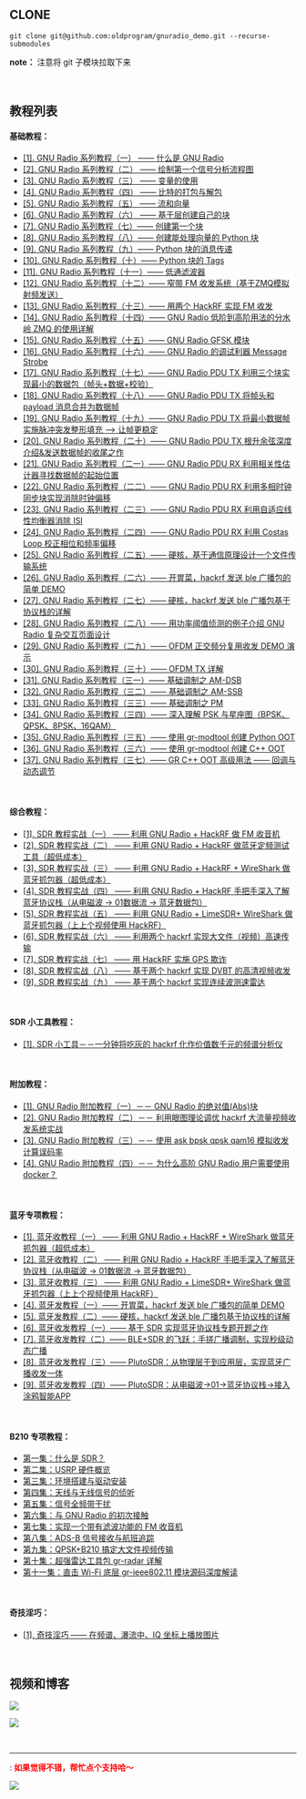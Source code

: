 ## CLONE

```shell
git clone git@github.com:oldprogram/gnuradio_demo.git --recurse-submodules
```

**note：** 注意将 git 子模块拉取下来

</br>

## 教程列表

#### 基础教程：

- [[1]. GNU Radio 系列教程（一） —— 什么是 GNU Radio][JC1]
- [[2]. GNU Radio 系列教程（二） —— 绘制第一个信号分析流程图][JC2]
- [[3]. GNU Radio 系列教程（三） —— 变量的使用][JC3] 
- [[4]. GNU Radio 系列教程（四） —— 比特的打包与解包][JC4]
- [[5]. GNU Radio 系列教程（五） —— 流和向量][JC5]
- [[6]. GNU Radio 系列教程（六） —— 基于层创建自己的块][JC6]
- [[7]. GNU Radio 系列教程（七）—— 创建第一个块][JC7]
- [[8]. GNU Radio 系列教程（八）—— 创建能处理向量的 Python 块][JC8]
- [[9]. GNU Radio 系列教程（九）—— Python 块的消息传递][JC9]
- [[10]. GNU Radio 系列教程（十）—— Python 块的 Tags][JC10]
- [[11]. GNU Radio 系列教程（十一）—— 低通滤波器][JC11]
- [[12]. GNU Radio 系列教程（十二）—— 窄带 FM 收发系统（基于ZMQ模拟射频发送）][JC12]
- [[13]. GNU Radio 系列教程（十三）—— 用两个 HackRF 实现 FM 收发][JC13]
- [[14]. GNU Radio 系列教程（十四）—— GNU Radio 低阶到高阶用法的分水岭 ZMQ 的使用详解][JC14]	
- [[15]. GNU Radio 系列教程（十五）—— GNU Radio GFSK 模块][JC15]
- [[16]. GNU Radio 系列教程（十六）—— GNU Radio 的调试利器 Message Strobe][JC16]
- [[17]. GNU Radio 系列教程（十七）—— GNU Radio PDU TX 利用三个块实现最小的数据包（帧头+数据+校验）][JC17]
- [[18]. GNU Radio 系列教程（十八）—— GNU Radio PDU TX 将帧头和 payload 消息合并为数据帧][JC18]    
- [[19]. GNU Radio 系列教程（十九）—— GNU Radio PDU TX 将最小数据帧实施脉冲突发整形填充 --> 让帧更稳定][JC19]    
- [[20]. GNU Radio 系列教程（二十）—— GNU Radio PDU TX 根升余弦深度介绍&发送数据帧的收尾之作][JC20]    
- [[21]. GNU Radio 系列教程（二一）—— GNU Radio PDU RX 利用相关性估计器寻找数据帧的起始位置][JC21]    
- [[22]. GNU Radio 系列教程（二二）—— GNU Radio PDU RX 利用多相时钟同步块实现消除时钟偏移][JC22]    
- [[23]. GNU Radio 系列教程（二三）—— GNU Radio PDU RX 利用自适应线性均衡器消除 ISI][JC23]    
- [[24]. GNU Radio 系列教程（二四）—— GNU Radio PDU RX 利用 Costas Loop 校正相位和频率偏移][JC24]    
- [[25]. GNU Radio 系列教程（二五）—— 硬核，基于通信原理设计一个文件传输系统][JC25]    
- [[26]. GNU Radio 系列教程（二六）—— 开胃菜，hackrf 发送 ble 广播包的简单 DEMO][JC26]    
- [[27]. GNU Radio 系列教程（二七）—— 硬核，hackrf 发送 ble 广播包基于协议栈的详解][JC27]    
- [[28]. GNU Radio 系列教程（二八）—— 用功率阈值侦测的例子介绍 GNU Radio 复杂交互页面设计][JC28]    
- [[29]. GNU Radio 系列教程（二九）—— OFDM 正交频分复用收发 DEMO 演示][JC29]    
- [[30]. GNU Radio 系列教程（三十）—— OFDM TX 详解][JC30]    
- [[31]. GNU Radio 系列教程（三一）—— 基础调制之 AM-DSB][JC31]    
- [[32]. GNU Radio 系列教程（三二）—— 基础调制之 AM-SSB][JC32]    
- [[33]. GNU Radio 系列教程（三三）—— 基础调制之 PM][JC33]    
- [[34]. GNU Radio 系列教程（三四）—— 深入理解 PSK 与星座图（BPSK、QPSK、8PSK、16QAM）][JC34]    
- [[35]. GNU Radio 系列教程（三五）—— 使用 gr-modtool 创建 Python OOT][JC35]    
- [[36]. GNU Radio 系列教程（三六）—— 使用 gr-modtool 创建 C++ OOT][JC36]    
- [[37]. GNU Radio 系列教程（三七）—— GR C++ OOT 高级用法 —— 回调与动态调节][JC37]    


</br>

#### 综合教程：

- [[1]. SDR 教程实战（一） —— 利用 GNU Radio + HackRF 做 FM 收音机][JCX1]
- [[2]. SDR 教程实战（二） —— 利用 GNU Radio + HackRF 做蓝牙定频测试工具（超低成本）][JCX2]
- [[3]. SDR 教程实战（三） —— 利用 GNU Radio + HackRF + WireShark 做蓝牙抓包器（超低成本）][JCX3]
- [[4]. SDR 教程实战（四） —— 利用 GNU Radio + HackRF 手把手深入了解蓝牙协议栈（从电磁波 -> 01数据流 -> 蓝牙数据包）][JCX4]
- [[5]. SDR 教程实战（五） —— 利用 GNU Radio + LimeSDR+ WireShark 做蓝牙抓包器（上上个视频使用 HackRF）][JCX5]
- [[6]. SDR 教程实战（六） —— 利用两个 hackrf 实现大文件（视频）高速传输][JCX6]     
- [[7]. SDR 教程实战（七） —— 用 HackRF 实施 GPS 欺诈][JCX7]     
- [[8]. SDR 教程实战（八） —— 基于两个 hackrf 实现 DVBT 的高清视频收发][JCX8]     
- [[9]. SDR 教程实战（九） —— 基于两个 hackrf 实现连续波测速雷达][JCX9]     


</br>

#### SDR 小工具教程：

- [[1]. SDR 小工具－－一分钟将吃灰的 hackrf 化作价值数千元的频谱分析仪][JCT1]    

</br>

#### 附加教程：

- [[1]. GNU Radio 附加教程（一）－－ GNU Radio 的绝对值(Abs)块][JCK1]    
- [[2]. GNU Radio 附加教程（二）－－ 利用眼图理论调优 hackrf 大流量视频收发系统实战][JCK2]    
- [[3]. GNU Radio 附加教程（三）－－ 使用 ask bpsk qpsk qam16 模拟收发计算误码率][JCK3]    
- [[4]. GNU Radio 附加教程（四）－－ 为什么高阶 GNU Radio 用户需要使用 docker？][JCK4]    

</br>

#### 蓝牙专项教程：

- [[1]. 蓝牙收教程（一） —— 利用 GNU Radio + HackRF + WireShark 做蓝牙抓包器（超低成本）][JCX3]
- [[2]. 蓝牙收教程（二） —— 利用 GNU Radio + HackRF 手把手深入了解蓝牙协议栈（从电磁波 -> 01数据流 -> 蓝牙数据包）][JCX4]
- [[3]. 蓝牙收教程（三） —— 利用 GNU Radio + LimeSDR+ WireShark 做蓝牙抓包器（上上个视频使用 HackRF）][JCX5]
- [[4]. 蓝牙发教程（一）—— 开胃菜，hackrf 发送 ble 广播包的简单 DEMO][JC26]    
- [[5]. 蓝牙发教程（二）—— 硬核，hackrf 发送 ble 广播包基于协议栈的详解][JC27]    
- [[6]. 蓝牙收发教程（一）—— 基于 SDR 实现蓝牙协议栈专题开题之作][BLE01]    
- [[7]. 蓝牙收发教程（二）—— BLE+SDR 的飞跃：手搓广播调制，实现秒级动态广播][BLE02]    
- [[8]. 蓝牙收发教程（三）—— PlutoSDR：从物理层干到应用层，实现蓝牙广播收发一体][BLE03]    
- [[9]. 蓝牙收发教程（四）—— PlutoSDR：从电磁波->01->蓝牙协议栈->接入涂鸦智能APP][BLE04]    

</br>

#### B210 专项教程：

- [第一集：什么是 SDR？][B21001]
- [第二集：USRP 硬件概览][B21002]
- [第三集：环境搭建与驱动安装][B21003]
- [第四集：天线与无线信号的侦听][B21004]    
- [第五集：信号全频带干扰][B21005]       
- [第六集：与 GNU Radio 的初次接触][B21006]    
- [第七集：实现一个带有滤波功能的 FM 收音机][B21007]    
- [第八集：ADS-B 信号接收与航班追踪][B21008]    
- [第九集：QPSK+B210 搞定大文件视频传输][B21009]    
- [第十集：超强雷达工具包 gr-radar 详解][B21010]    
- [第十一集：直击 Wi-Fi 底层 gr-ieee802.11 模块源码深度解读][B21011]    

</br>

#### 奇技淫巧：

- [[1]. 奇技淫巧 —— 在频谱、瀑流中、IQ 坐标上播放图片][QJYQ1]    

</br>


## 视频和博客

[![][pbilibili]][#bilibili]

[![][pcnblog]][#cnblog]

</br>

---
: <font color=#FF000> **如果觉得不错，帮忙点个支持哈～**  </font>

![][px]


[JC1]:https://www.cnblogs.com/zjutlitao/p/16648432.html
[JC2]:https://www.cnblogs.com/zjutlitao/p/16655824.html#top
[JC3]:https://www.bilibili.com/video/BV1o14y1s7Km/?spm_id_from=333.788&vd_source=84f94348691c2906fc1038d54989b7e0
[JC4]:https://www.bilibili.com/video/BV1NG4y1z7mt/?spm_id_from=333.788&vd_source=84f94348691c2906fc1038d54989b7e0
[JC5]:https://www.bilibili.com/video/BV1me411u7jm/?spm_id_from=333.788&vd_source=84f94348691c2906fc1038d54989b7e0
[JC6]:https://www.bilibili.com/video/BV1814y1e7ZU/?spm_id_from=333.788&vd_source=84f94348691c2906fc1038d54989b7e0
[JC7]:https://www.bilibili.com/video/BV18V4y1g7i9/?spm_id_from=333.788&vd_source=84f94348691c2906fc1038d54989b7e0
[JC8]:https://www.bilibili.com/video/BV1MB4y1n7od/?spm_id_from=333.788&vd_source=84f94348691c2906fc1038d54989b7e0
[JC9]:https://www.bilibili.com/video/BV1DN4y1N7n1/?spm_id_from=333.788&vd_source=84f94348691c2906fc1038d54989b7e0
[JC10]:https://www.bilibili.com/video/BV1uW4y1v77Y/?spm_id_from=333.788&vd_source=84f94348691c2906fc1038d54989b7e0
[JC11]:https://www.bilibili.com/video/BV1L14y187iU/?spm_id_from=333.788&vd_source=84f94348691c2906fc1038d54989b7e0
[JC12]:https://www.bilibili.com/video/BV1ZW4y177AN/?spm_id_from=333.788&vd_source=84f94348691c2906fc1038d54989b7e0
[JC13]:https://www.bilibili.com/video/BV1TM41177Bj/?spm_id_from=333.788&vd_source=84f94348691c2906fc1038d54989b7e0
[JC14]:https://www.cnblogs.com/zjutlitao/p/17354483.html
[JC15]:https://www.bilibili.com/video/BV1ji4y1q7f9/?vd_source=84f94348691c2906fc1038d54989b7e0
[JC16]:https://www.bilibili.com/video/BV1Ye411h7bF/?spm_id_from=333.788&vd_source=84f94348691c2906fc1038d54989b7e0
[JC17]:https://www.bilibili.com/video/BV18Z421U7H8/?vd_source=84f94348691c2906fc1038d54989b7e0
[JC18]:https://www.bilibili.com/video/BV1oi421Z7BZ/?vd_source=84f94348691c2906fc1038d54989b7e0
[JC19]:https://www.bilibili.com/video/BV14x4y1D7mP/?vd_source=84f94348691c2906fc1038d54989b7e0     
[JC20]:https://www.bilibili.com/video/BV1Bp421y72W/?vd_source=84f94348691c2906fc1038d54989b7e0
[JC21]:https://www.bilibili.com/video/BV1bw4m117SW/?vd_source=84f94348691c2906fc1038d54989b7e0
[JC22]:https://www.bilibili.com/video/BV1rC41177hP/?vd_source=84f94348691c2906fc1038d54989b7e0
[JC23]:https://www.bilibili.com/video/BV15y411e7jh/?vd_source=84f94348691c2906fc1038d54989b7e0
[JC24]:https://www.bilibili.com/video/BV1jr421w7mj/?vd_source=84f94348691c2906fc1038d54989b7e0
[JC25]:https://www.bilibili.com/video/BV1rz421a7Vc/?vd_source=84f94348691c2906fc1038d54989b7e0    
[JC26]:https://www.bilibili.com/video/BV1VT421k7cA/?vd_source=84f94348691c2906fc1038d54989b7e0    
[JC27]:https://www.bilibili.com/video/BV1WWv1emEvA/?vd_source=84f94348691c2906fc1038d54989b7e0
[JC28]:https://www.bilibili.com/video/BV1pxYye6Eav/?vd_source=84f94348691c2906fc1038d54989b7e0    
[JC29]:https://www.bilibili.com/video/BV1AXc3ecETY/?vd_source=84f94348691c2906fc1038d54989b7e0   
[JC30]:https://www.bilibili.com/video/BV1B8c6eBERW/?vd_source=84f94348691c2906fc1038d54989b7e0    
[JC31]:https://www.bilibili.com/video/BV1ruwPegELP?vd_source=84f94348691c2906fc1038d54989b7e0    
[JC32]:https://www.bilibili.com/video/BV158fYYBEj3?vd_source=84f94348691c2906fc1038d54989b7e0           
[JC33]:https://www.bilibili.com/video/BV1BgfLYtEkq/?vd_source=84f94348691c2906fc1038d54989b7e0    
[JC34]:https://www.bilibili.com/video/BV1aWPUexE9h/?vd_source=e07622425aaa33ca0b1e9dafa0807cf4    
[JC35]:https://www.bilibili.com/video/BV1qbyCBtE3i?vd_source=84f94348691c2906fc1038d54989b7e0      
[JC36]:https://www.bilibili.com/video/BV1PHysBHEwt/?vd_source=84f94348691c2906fc1038d54989b7e0       
[JC37]:https://www.bilibili.com/video/BV1QZ1jB2EaW/?vd_source=84f94348691c2906fc1038d54989b7e0       



[JCT1]:https://www.bilibili.com/video/BV1YS421R75M/?vd_source=84f94348691c2906fc1038d54989b7e0    

[JCX1]:https://www.bilibili.com/video/BV1eP4y1f7rc/?spm_id_from=333.788&vd_source=84f94348691c2906fc1038d54989b7e0
[JCX2]:https://www.bilibili.com/video/BV1ft4y1L7Ve/?spm_id_from=333.788&vd_source=84f94348691c2906fc1038d54989b7e0
[JCX3]:https://www.bilibili.com/video/BV1ta4y157VV/?spm_id_from=333.788&vd_source=84f94348691c2906fc1038d54989b7e0
[JCX4]:https://www.bilibili.com/video/BV18h4y1Y7mf/?vd_source=84f94348691c2906fc1038d54989b7e0
[JCX5]:https://www.bilibili.com/video/BV1Q84y1D7tZ/?spm_id_from=333.999.0.0
[JCX6]:https://www.bilibili.com/video/BV1NJ4m1M7H3/?spm_id_from=333.1007.0.0&vd_source=84f94348691c2906fc1038d54989b7e0
[JCX7]:https://www.bilibili.com/video/BV1sZWjerEP3/?vd_source=84f94348691c2906fc1038d54989b7e0
[JCX8]:https://www.bilibili.com/video/BV1B184zaEeN/?vd_source=84f94348691c2906fc1038d54989b7e0    
[JCX9]:https://www.bilibili.com/video/BV1dhtBzXEjJ/?vd_source=84f94348691c2906fc1038d54989b7e0     
[JCK1]:https://www.bilibili.com/video/BV14K411Y7Jb/?spm_id_from=333.788&vd_source=84f94348691c2906fc1038d54989b7e0    
[JCK2]:https://www.bilibili.com/video/BV1BvNveeEGC/?vd_source=e07622425aaa33ca0b1e9dafa0807cf4     
[JCK3]:https://www.bilibili.com/video/BV1My9wYFEJP/?vd_source=e07622425aaa33ca0b1e9dafa0807cf4
[JCK4]:https://www.bilibili.com/video/BV1c89JYYEcP/?vd_source=e07622425aaa33ca0b1e9dafa0807cf4     

[BLE01]:https://www.bilibili.com/video/BV1bARMYLEGX/?share_source=copy_web&vd_source=e07622425aaa33ca0b1e9dafa0807cf4
[BLE02]:https://www.bilibili.com/video/BV1mNRhYGE5n/?share_source=copy_web&vd_source=e07622425aaa33ca0b1e9dafa0807cf4
[BLE03]:https://www.bilibili.com/video/BV1bDQ5YdEMC/?share_source=copy_web&vd_source=e07622425aaa33ca0b1e9dafa0807cf4
[BLE04]:https://www.bilibili.com/video/BV1qNXKYEE8t/?share_source=copy_web&vd_source=e07622425aaa33ca0b1e9dafa0807cf4    

[B21001]:https://www.bilibili.com/video/BV1WMhCzREyZ/?vd_source=84f94348691c2906fc1038d54989b7e0    
[B21002]:https://www.bilibili.com/video/BV15BaHzUEVo/?vd_source=84f94348691c2906fc1038d54989b7e0    
[B21003]:https://www.bilibili.com/video/BV1GjarzvEJH/?vd_source=84f94348691c2906fc1038d54989b7e0    
[B21004]:https://www.bilibili.com/video/BV1VKaqzdEbg/?vd_source=84f94348691c2906fc1038d54989b7e0         
[B21005]:https://www.bilibili.com/video/BV1ddaRzLEWv/?vd_source=84f94348691c2906fc1038d54989b7e0    
[B21006]:https://www.bilibili.com/video/BV17NHCzsEoc/?vd_source=84f94348691c2906fc1038d54989b7e0    
[B21007]:https://www.bilibili.com/video/BV1CdpjzbEkH/?vd_source=84f94348691c2906fc1038d54989b7e0    
[B21008]:https://www.bilibili.com/video/BV1CdpjzbEkH/?vd_source=84f94348691c2906fc1038d54989b7e0    
[B21009]:https://www.bilibili.com/video/BV1cjnpzYEFJ/?vd_source=e07622425aaa33ca0b1e9dafa0807cf4    
[B21010]:https://www.bilibili.com/video/BV1cbnJzZECE/?vd_source=e07622425aaa33ca0b1e9dafa0807cf4    
[B21011]:https://www.bilibili.com/video/BV16kszzWEFh/?vd_source=84f94348691c2906fc1038d54989b7e0          


[QJYQ1]:https://www.bilibili.com/video/BV1KtfpYFEZZ/?share_source=copy_web&vd_source=e07622425aaa33ca0b1e9dafa0807cf4    

[pbilibili]:https://tuchuang.beautifulzzzz.com:3000/?path=/e3/5aaaa5db7dfd1139793c6726f82cfc.png
[#bilibili]:https://www.bilibili.com/video/BV1eP4y1f7rc/?spm_id_from=333.788&vd_source=84f94348691c2906fc1038d54989b7e0
[pcnblog]:https://tuchuang.beautifulzzzz.com:3000/?path=/54/dd7438c03d1467afdc10bfa0dc5e72.png
[#cnblog]:https://www.cnblogs.com/zjutlitao/category/759824.html
[px]:https://tuchuang.beautifulzzzz.com:3000/?path=/7b/24abbb1cf6f0bee204045d1f3bdb34.png

<!--
[JC1_DOC]:https://github.com/oldprogram/gnuradio_demo/blob/main/基础教程/01-GNU Radio 什么是 GNU Radio/readme.md    
[JC2_DOC]:https://github.com/oldprogram/gnuradio_demo/blob/main/基础教程/02-GNU Radio 绘制第一个信号分析流程图/readme.md    
[JC14_DOC]:https://github.com/oldprogram/gnuradio_demo/blob/main/基础教程/14-GNU Radio 低阶到高阶用法的分水岭 ZMQ 的使用详解/readme.md    
[JC15_DOC]:https://github.com/oldprogram/gnuradio_demo/blob/main/基础教程/15-GNU Radio GFSK 模块/GFSK.md    
[JC16_DOC]:https://github.com/oldprogram/gnuradio_demo/blob/main/基础教程/16-GNU Radio Message Strobe/readme.md    
[JC17_DOC]:https://github.com/oldprogram/gnuradio_demo/blob/main/基础教程/17-GNU Radio PDU/1-pdu_tx_stage/readme.md    
[JC18_DOC]:https://github.com/oldprogram/gnuradio_demo/blob/main/基础教程/17-GNU Radio PDU/1-pdu_tx_stage/readme.md    
[JC19_DOC]:https://github.com/oldprogram/gnuradio_demo/blob/main/基础教程/17-GNU Radio PDU/1-pdu_tx_stage/readme.md    
[JC20_DOC]:https://github.com/oldprogram/gnuradio_demo/blob/main/基础教程/17-GNU Radio PDU/1-pdu_tx_stage/readme.md    
[JC21_DOC]:https://github.com/oldprogram/gnuradio_demo/blob/main/基础教程/17-GNU Radio PDU/2-pdu_rx/readme.md
[JC22_DOC]:https://github.com/oldprogram/gnuradio_demo/blob/main/基础教程/17-GNU Radio PDU/2-pdu_rx/readme.md    
[JC23_DOC]:https://github.com/oldprogram/gnuradio_demo/blob/main/基础教程/17-GNU Radio PDU/2-pdu_rx/readme.md       
[JC24_DOC]:https://github.com/oldprogram/gnuradio_demo/blob/main/基础教程/17-GNU Radio PDU/2-pdu_rx/readme.md    
[JC27_DOC]:https://github.com/oldprogram/gnuradio_demo/blob/main/基础教程/18-GNU Radio 蓝牙广播发送/02-hackrf 发送 ble 广播详解/readme.md     
[JC30_DOC]:https://github.com/oldprogram/gnuradio_demo/blob/main/基础教程/20-GNU Radio OFDM/02-OFDM_TX详解/README.md    
[JC31_DOC]:https://github.com/oldprogram/gnuradio_demo/blob/main/基础教程/21-GNU Radio 基础调制/01-AM_DSB/README.md    
[JC32_DOC]:https://github.com/oldprogram/gnuradio_demo/blob/main/基础教程/21-GNU Radio 基础调制/02-AM_SSB/README.md    
[JC34_DOC]:https://github.com/oldprogram/gnuradio_demo/blob/main/基础教程/21-GNU Radio 基础调制/04-PSK/README.md    
[JC35_DOC]:https://github.com/oldprogram/gnuradio_demo/blob/main/基础教程/22-GNU Radio OOT/01-使用 gr-modtool 创建 Python OOT/README.md         
[JC36_DOC]:https://github.com/oldprogram/gnuradio_demo/blob/main/基础教程/22-GNU Radio OOT/02-使用 gr-modtool 创建 C++ OOT/README.md            
[JC37_DOC]:https://github.com/oldprogram/gnuradio_demo/blob/main/基础教程/22-GNU Radio OOT/03-GR C++ OOT 高级用法 —— 回调与动态调节/README.md            

[JCX4_DOC]:https://github.com/oldprogram/gnuradio_demo/blob/main/综合教程/04- 利用 GNU Radio 和 HackRF 手把手深入了解蓝牙协议栈（从电磁波 to 01数据流 to 蓝牙数据包） /README.md
[JCX5_DOC]:https://github.com/oldprogram/gnuradio_demo/blob/main/综合教程/05- 利用 GNU Radio 和 LimeSDR 和 WireShark 做蓝牙抓包器（上上个视频使用 HackRF）/README.md
[JCX7_DOC]:https://github.com/oldprogram/gnuradio_demo/blob/main/综合教程/07-SDR GPS/01-hackrf GPS 欺诈/readme.md
[JCX9_DOC]:https://github.com/oldprogram/gnuradio_demo/blob/main/综合教程/09-基于两个 hackrf 实现连续波测速雷达/readme.md    

[JCK2_DOC]:https://github.com/oldprogram/gnuradio_demo/blob/main/附加教程/02-眼图/README.md
[JCK4_DOC]:https://github.com/oldprogram/gnuradio_demo/blob/main/附加教程/04-为什么高阶 GNU Radio 用户需要使用 Docker/readme.md

[BLE01_DOC]:https://github.com/oldprogram/gnuradio_demo/blob/main/蓝牙专项/readme.md

[B21003_DOC]:https://github.com/oldprogram/gnuradio_demo/blob/main/B210专项/03-环境搭建与驱动安装/readme.md    
[B21007_DOC]:https://github.com/oldprogram/gnuradio_demo/blob/main/B210专项/07-实现一个带有滤波功能的FM收音机/readme.md    
[B21008_DOC]:https://github.com/oldprogram/gnuradio_demo/blob/main/B210专项/08-ADS-B信号接收与航班追踪/readme.md    
[B21009_DOC]:https://github.com/oldprogram/gnuradio_demo/blob/main/B210专项/09-QPSK搞定大文件视频传输/readme.md    
[B21010_DOC]:https://github.com/oldprogram/gnuradio_demo/blob/main/B210专项/10-超强雷达工具包gr-radar详解/readme.md    
[B21011_DOC]:https://github.com/oldprogram/gnuradio_demo/blob/main/B210专项/11-直击Wi-Fi底层gr-ieee802.11模块源码深度解读/readme.md    

[SCROLLING_MSG1]:<顶满，双 hackrf 蓝牙广播收发实现接入涂鸦智能[跪了]><https://www.bilibili.com/opus/968720063941050403?spm_id_from=333.999.0.0>
[SCROLLING_MSG2]:<火火火，用 HackRF 实施 GPS 欺诈><https://www.bilibili.com/video/BV1sZWjerEP3/?spm_id_from=333.999.list.card_archive.click>
-->

